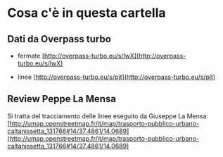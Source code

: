 # Cosa c'è in questa cartella

## Dati da Overpass turbo

- fermate [http://overpass-turbo.eu/s/lwX](http://overpass-turbo.eu/s/lwX)

- linee [http://overpass-turbo.eu/s/pjt](http://overpass-turbo.eu/s/pjt)

## Review Peppe La Mensa

Si tratta del tracciamento delle linee eseguito da Giuseppe La Mensa: [http://umap.openstreetmap.fr/it/map/trasporto-pubblico-urbano-caltanissetta_131766#14/37.4861/14.0689](http://umap.openstreetmap.fr/it/map/trasporto-pubblico-urbano-caltanissetta_131766#14/37.4861/14.0689)
